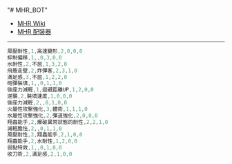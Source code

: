 "# MHR_BOT"

- [MHR Wiki](https://mhr.gameqb.net/)
- [MHR 配裝器](https://mhrise.wiki-db.com/sim/?hl=zh-hant)

---

```javascript
風壓耐性,1,高速變形,2,0,0,0
抑制偏移,1,,0,3,0,0
水耐性,2,不屈,1,3,2,0
飛簷走壁,2,炸彈客,2,3,1,0
滿足感,3,不屈,1,2,2,0
砲彈裝填,1,,0,1,1,0
後座力減輕,1,迴避距離UP,1,2,0,0
逆襲,2,裝填速度,1,0,0,0
後座力減輕,2,,0,1,0,0
火屬性攻擊強化,3,體術,1,1,1,0
水屬性攻擊強化,2,彈道強化,2,0,0,0
翔蟲能手,2,爆破異常狀態的耐性,2,2,1,0
減輕膽怯,2,,0,1,1,0
風壓耐性,2,翔蟲能手,2,1,0,0
翔蟲能手,2,水耐性,1,2,0,0
弱點特效,1,,0,1,0,0
收刀術,2,滿足感,2,1,0,0
```
